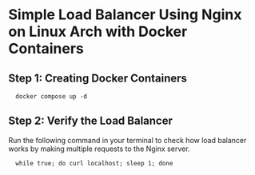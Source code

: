 # Simple Load Balancer Using Nginx on Linux Arch with Docker Containers

## Step 1: Creating Docker Containers
```shell
  docker compose up -d
```
## Step 2: Verify the Load Balancer
Run the following command in your terminal to check how load balancer works by making multiple requests to the Nginx server. 
```shell
  while true; do curl localhost; sleep 1; done
```
